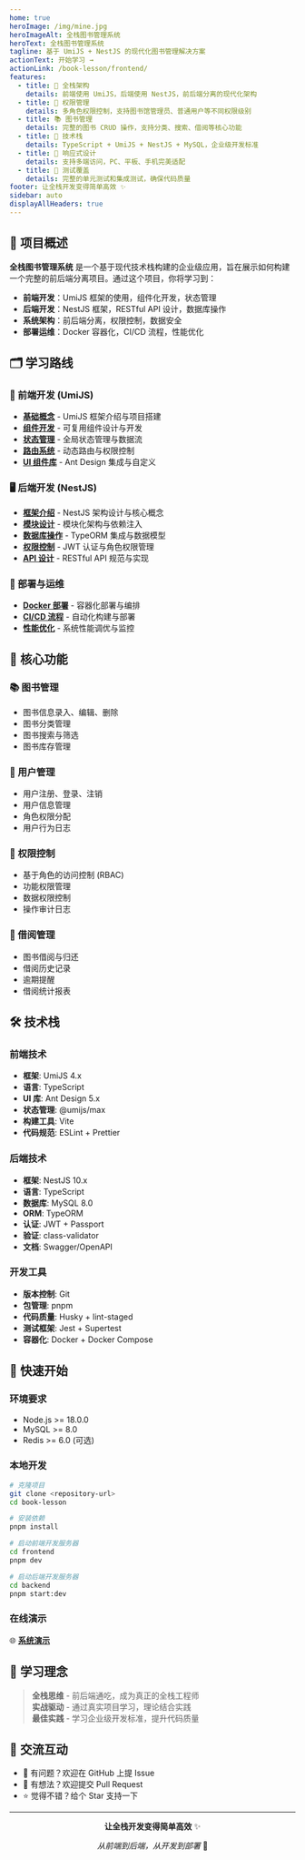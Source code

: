 ```yaml
---
home: true
heroImage: /img/mine.jpg
heroImageAlt: 全栈图书管理系统
heroText: 全栈图书管理系统
tagline: 基于 UmiJS + NestJS 的现代化图书管理解决方案
actionText: 开始学习 →
actionLink: /book-lesson/frontend/
features:
  - title: 🎯 全栈架构
    details: 前端使用 UmiJS，后端使用 NestJS，前后端分离的现代化架构
  - title: 🔐 权限管理
    details: 多角色权限控制，支持图书馆管理员、普通用户等不同权限级别
  - title: 📚 图书管理
    details: 完整的图书 CRUD 操作，支持分类、搜索、借阅等核心功能
  - title: 🚀 技术栈
    details: TypeScript + UmiJS + NestJS + MySQL，企业级开发标准
  - title: 📱 响应式设计
    details: 支持多端访问，PC、平板、手机完美适配
  - title: 🧪 测试覆盖
    details: 完整的单元测试和集成测试，确保代码质量
footer: 让全栈开发变得简单高效 ✨
sidebar: auto
displayAllHeaders: true
---
```


## 🌟 项目概述

**全栈图书管理系统** 是一个基于现代技术栈构建的企业级应用，旨在展示如何构建一个完整的前后端分离项目。通过这个项目，你将学习到：

- **前端开发**：UmiJS 框架的使用，组件化开发，状态管理
- **后端开发**：NestJS 框架，RESTful API 设计，数据库操作
- **系统架构**：前后端分离，权限控制，数据安全
- **部署运维**：Docker 容器化，CI/CD 流程，性能优化

## 🗂️ 学习路线

### 🎨 前端开发 (UmiJS)

- **[基础概念](./frontend/)** - UmiJS 框架介绍与项目搭建
- **[组件开发](./frontend/components.md)** - 可复用组件设计与开发
- **[状态管理](./frontend/state-management.md)** - 全局状态管理与数据流
- **[路由系统](./frontend/routing.md)** - 动态路由与权限控制
- **[UI 组件库](./frontend/ui-components.md)** - Ant Design 集成与自定义

### 🖥️ 后端开发 (NestJS)

- **[框架介绍](./backend/)** - NestJS 架构设计与核心概念
- **[模块设计](./backend/modules.md)** - 模块化架构与依赖注入
- **[数据库操作](./backend/database.md)** - TypeORM 集成与数据模型
- **[权限控制](./backend/auth.md)** - JWT 认证与角色权限管理
- **[API 设计](./backend/api-design.md)** - RESTful API 规范与实现

### 🚀 部署与运维

- **[Docker 部署](./deployment/)** - 容器化部署与编排
- **[CI/CD 流程](./deployment/ci-cd.md)** - 自动化构建与部署
- **[性能优化](./deployment/optimization.md)** - 系统性能调优与监控

## 🎯 核心功能

### 📚 图书管理

- 图书信息录入、编辑、删除
- 图书分类管理
- 图书搜索与筛选
- 图书库存管理

### 👥 用户管理

- 用户注册、登录、注销
- 用户信息管理
- 角色权限分配
- 用户行为日志

### 🔐 权限控制

- 基于角色的访问控制 (RBAC)
- 功能权限管理
- 数据权限控制
- 操作审计日志

### 📖 借阅管理

- 图书借阅与归还
- 借阅历史记录
- 逾期提醒
- 借阅统计报表

## 🛠️ 技术栈

### 前端技术

- **框架**: UmiJS 4.x
- **语言**: TypeScript
- **UI 库**: Ant Design 5.x
- **状态管理**: @umijs/max
- **构建工具**: Vite
- **代码规范**: ESLint + Prettier

### 后端技术

- **框架**: NestJS 10.x
- **语言**: TypeScript
- **数据库**: MySQL 8.0
- **ORM**: TypeORM
- **认证**: JWT + Passport
- **验证**: class-validator
- **文档**: Swagger/OpenAPI

### 开发工具

- **版本控制**: Git
- **包管理**: pnpm
- **代码质量**: Husky + lint-staged
- **测试框架**: Jest + Supertest
- **容器化**: Docker + Docker Compose

## 🚀 快速开始

### 环境要求

- Node.js >= 18.0.0
- MySQL >= 8.0
- Redis >= 6.0 (可选)

### 本地开发

```bash
# 克隆项目
git clone <repository-url>
cd book-lesson

# 安装依赖
pnpm install

# 启动前端开发服务器
cd frontend
pnpm dev

# 启动后端开发服务器
cd backend
pnpm start:dev
```

### 在线演示

🌐 **[系统演示](https://book-lesson-demo.example.com)**

## 📖 学习理念

> **全栈思维** - 前后端通吃，成为真正的全栈工程师  
> **实战驱动** - 通过真实项目学习，理论结合实践  
> **最佳实践** - 学习企业级开发标准，提升代码质量

## 🤝 交流互动

- 📧 有问题？欢迎在 GitHub 上提 Issue
- 💬 有想法？欢迎提交 Pull Request
- ⭐ 觉得不错？给个 Star 支持一下

---

<div align="center">

**让全栈开发变得简单高效** ✨

_从前端到后端，从开发到部署_ 🚀

</div>
